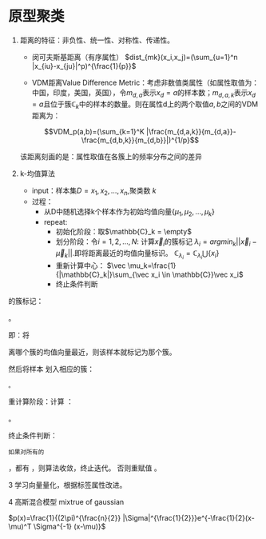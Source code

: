 
# 原型聚类

1. 距离的特征：非负性、统一性、对称性、传递性。
    - 闵可夫斯基距离（有序属性）
$dist_{mk}(x_i,x_j)=(\sum_{u=1}^n |x_{iu}-x_{ju}|^p)^{\frac{1}{p}}$

    - VDM距离Value Difference Metric：考虑非数值类属性（如属性取值为：中国，印度，美国，英国），令$m_{d,a}$表示$x_d=a$的样本数；$m_{d,a,k}$表示$x_d=a$且位于簇$\mathbb{C}_k$中的样本的数量。则在属性d上的两个取值$a,b$之间的VDM距离为：
    
    $$VDM_p(a,b)=(\sum_{k=1}^K |\frac{m_{d,a,k}}{m_{d,a}}-\frac{m_{d,b,k}}{m_{d,b}}|)^{1/p}$$
    
    该距离刻画的是：属性取值在各簇上的频率分布之间的差异


2. k-均值算法
    - input：样本集$D={x_1,x_2,\dots,x_n}$,聚类数 $k$
    - 过程：
        - 从D中随机选择k个样本作为初始均值向量$\{\mu_1,\mu_2,\dots,\mu_k\}$
        - repeat:
            - 初始化阶段：取$\mathbb{C}_k = \empty$
            - 划分阶段：令$i=1,2,\dots,N:$
            计算$\vec x_i$的簇标记 $\lambda_i=arg min _k||\vec x_i - \vec \mu_k||$.即将距离最近的均值向量标识。
            $\mathbb{C}_{\lambda_i}=\mathbb{C}_{\lambda_i} \bigcup \{x_i\}$ 
            - 重新计算中心： $\vec \mu_k=\frac{1}{|\mathbb{C}_k|}\sum_{\vec x_i \in \mathbb{C}}\vec x_i$
            - 终止条件判断

的簇标记：

。

即：将

离哪个簇的均值向量最近，则该样本就标记为那个簇。

然后将样本
划入相应的簇：

    。

重计算阶段：计算
：

。

终止条件判断：

    如果对所有的 

，都有
，则算法收敛，终止迭代。
否则重赋值 
。



3 学习向量量化，根据标签属性改进。

4 高斯混合模型 mixtrue of gaussian

$p(x)=\frac{1}{(2\pi)^{\frac{n}{2}} |\Sigma|^{\frac{1}{2}}}e^{-\frac{1}{2}(x-\mu)^T \Sigma^{-1} (x-\mu)}$